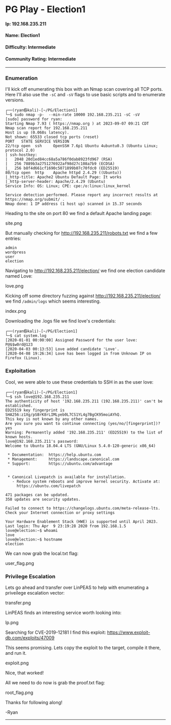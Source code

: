 # PG Play - Election1

#### Ip: 192.168.235.211
#### Name: Election1
#### Difficulty: Intermediate
#### Community Rating: Intermediate

----------------------------------------------------------------------

### Enumeration

I'll kick off enumerating this box with an Nmap scan covering all TCP ports. Here I'll also use the `-sC` and `-sV` flags to use basic scripts and to enumerate versions.

```text
┌──(ryan㉿kali)-[~/PG/Election1]
└─$ sudo nmap -p-  --min-rate 10000 192.168.235.211 -sC -sV
[sudo] password for ryan: 
Starting Nmap 7.93 ( https://nmap.org ) at 2023-09-07 09:21 CDT
Nmap scan report for 192.168.235.211
Host is up (0.068s latency).
Not shown: 65533 closed tcp ports (reset)
PORT   STATE SERVICE VERSION
22/tcp open  ssh     OpenSSH 7.6p1 Ubuntu 4ubuntu0.3 (Ubuntu Linux; protocol 2.0)
| ssh-hostkey: 
|   2048 20d1ed84cc68a5a786f0dab8923fd967 (RSA)
|   256 7889b3a2751276922af98d27c108a7b9 (ECDSA)
|_  256 b8f4d661cf1690c5071899b07c70fdc0 (ED25519)
80/tcp open  http    Apache httpd 2.4.29 ((Ubuntu))
|_http-title: Apache2 Ubuntu Default Page: It works
|_http-server-header: Apache/2.4.29 (Ubuntu)
Service Info: OS: Linux; CPE: cpe:/o:linux:linux_kernel

Service detection performed. Please report any incorrect results at https://nmap.org/submit/ .
Nmap done: 1 IP address (1 host up) scanned in 15.37 seconds

```

Heading to the site on port 80 we find a default Apache landing page:

site.png

But manually checking for http://192.168.235.211/robots.txt we find a few entries:

```text
admin
wordpress
user
election
```

Navigating to http://192.168.235.211/election/ we find one election candidate named Love:

love.png

Kicking off some directory fuzzing against http://192.168.235.211/election/ we find `/admin/logs` which seems interesting. 

index.png

Downloading the .logs file we find love's credentials:

```text
┌──(ryan㉿kali)-[~/PG/Election1]
└─$ cat system.log 
[2020-01-01 00:00:00] Assigned Password for the user love: P@$$w0rd@123
[2020-04-03 00:13:53] Love added candidate 'Love'.
[2020-04-08 19:26:34] Love has been logged in from Unknown IP on Firefox (Linux).
```

### Exploitation

Cool, we were able to use these credentials to SSH in as the user love:

```text
┌──(ryan㉿kali)-[~/PG/Election1]
└─$ ssh love@192.168.235.211                               
The authenticity of host '192.168.235.211 (192.168.235.211)' can't be established.
ED25519 key fingerprint is SHA256:z1Xg/pSBrK8rLIMLyeb0L7CS1YL4g7BgCK95moiAYhQ.
This key is not known by any other names.
Are you sure you want to continue connecting (yes/no/[fingerprint])? yes
Warning: Permanently added '192.168.235.211' (ED25519) to the list of known hosts.
love@192.168.235.211's password: 
Welcome to Ubuntu 18.04.4 LTS (GNU/Linux 5.4.0-120-generic x86_64)

 * Documentation:  https://help.ubuntu.com
 * Management:     https://landscape.canonical.com
 * Support:        https://ubuntu.com/advantage


 * Canonical Livepatch is available for installation.
   - Reduce system reboots and improve kernel security. Activate at:
     https://ubuntu.com/livepatch

471 packages can be updated.
358 updates are security updates.

Failed to connect to https://changelogs.ubuntu.com/meta-release-lts. Check your Internet connection or proxy settings

Your Hardware Enablement Stack (HWE) is supported until April 2023.
Last login: Thu Apr  9 23:19:28 2020 from 192.168.1.5
love@election:~$ whoami
love
love@election:~$ hostname
election
```

We can now grab the local.txt flag:

user_flag.png

### Privilege Escalation

Lets go ahead and transfer over LinPEAS to help with enumerating a priveilege escalation vector:

transfer.png

LinPEAS finds an interesting service worth looking into:

lp.png

Searching for CVE-2019-12181 I find this exploit: https://www.exploit-db.com/exploits/47009

This seems promising. Lets copy the exploit to the target, compile it there, and run it.

exploit.png

Nice, that worked! 

All we need to do now is grab the proof.txt flag:

root_flag.png

Thanks for following along!

-Ryan

----------------------------------------------------------